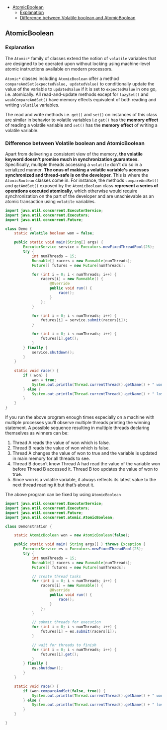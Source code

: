 <!-- TOC -->
  * [AtomicBoolean](#atomicboolean)
    * [Explanation](#explanation)
    * [Difference between Volatile boolean and AtomicBoolean](#difference-between-volatile-boolean-and-atomicboolean)
<!-- TOC -->

## AtomicBoolean
### Explanation

The `Atomic*` family of classes extend the notion of `volatile` variables that are designed to be operated upon without locking using machine-level atomic instructions available on modern processors.

`Atomic*` classes including `AtomicBoolean` offer a method `compareAndSet(expectedValue, updatedValue)` to conditionally update the value of the variable to `updatedValue` if it is set to `expectedValue` in one go, i.e. atomically. All read-and-update methods except for `lazySet()` and `weakCompareAndSet()` have memory effects equivalent of both reading and writing `volatile` variables.

The read and write methods i.e. `get()` and `set()` on instances of this class are similar in behavior to volatile variables i.e `get()` has the **memory effect** of reading a volatile variable and `set()` has the **memory effect** of writing a volatile variable.

### Difference between Volatile boolean and AtomicBoolean

Apart from delivering a consistent view of the memory, **the volatile keyword doesn't promise much in synchronization guarantees**. Specifically, multiple threads accessing a `volatile` don't do so in a serialized manner. **The onus of making a volatile variable's accesses synchronized and thread-safe is on the developer.** This is where the `AtomicBoolean` classes come in. For instance, the methods `compareAndSet()` and `getAndSet()` exposed by the `AtomicBoolean` class **represent a series of operations executed atomically**, which otherwise would require synchronization on the part of the developer and are unachievable as an atomic transaction using `volatile` variables.

```java
import java.util.concurrent.ExecutorService;
import java.util.concurrent.Executors;
import java.util.concurrent.Future;

class Demo {
    static volatile boolean won = false;

    public static void main(String[] args) {
        ExecutorService service = Executors.newFixedThreadPool(25);
        try {
            int numThreads = 15;
            Runnable[] racers = new Runnable[numThreads];
            Future[] futures = new Future[numThreads];

            for (int i = 0; i < numThreads; i++) {
                racers[i] = new Runnable() {
                    @Override
                    public void run() {
                        race();
                    }
                };
            }

            for (int i = 0; i < numThreads; i++) {
                futures[i] = service.submit(racers[i]);
            }

            for (int i = 0; i < numThreads; i++) {
                futures[i].get();
            }
        } finally {
            service.shutdown();
        }
    }
    
    static void race() {
        if (!won) {
            won = true;
            System.out.println(Thread.currentThread().getName() + " won the race.");
        } else {
            System.out.println(Thread.currentThread().getName() + " lost.");
        }
    }
}
```

If you run the above program enough times especially on a machine with multiple processes you’ll observe multiple threads printing the winning statement. A possible sequence resulting in multiple threads declaring themselves as winners can be:

1. Thread A reads the value of won which is false.
2. Thread B reads the value of won which is false.
3. Thread A changes the value of won to true and the variable is updated in main memory for all threads to see.
4. Thread B doesn’t know Thread A had read the value of the variable won before Thread B accessed it. Thread B too updates the value of won to true.
5. Since won is a volatile variable, it always reflects its latest value to the next thread reading it but that’s about it.

The above program can be fixed by using `AtomicBoolean`

```java
import java.util.concurrent.ExecutorService;
import java.util.concurrent.Executors;
import java.util.concurrent.Future;
import java.util.concurrent.atomic.AtomicBoolean;

class Demonstration {

    static AtomicBoolean won = new AtomicBoolean(false);

    public static void main( String args[] ) throws Exception {
        ExecutorService es = Executors.newFixedThreadPool(25);
        try {
            int numThreads = 15;
            Runnable[] racers = new Runnable[numThreads];
            Future[] futures = new Future[numThreads];

            // create thread tasks
            for (int i = 0; i < numThreads; i++) {
                racers[i] = new Runnable() {
                    @Override
                    public void run() {
                        race();
                    }
                };
            }

            // submit threads for execution
            for (int i = 0; i < numThreads; i++) {
                futures[i] = es.submit(racers[i]);
            }

            // wait for threads to finish
            for (int i = 0; i < numThreads; i++) {
                futures[i].get();
            }
        } finally {
            es.shutdown();
        }        
    }

    static void race() {
        if (won.compareAndSet(false, true)) {
            System.out.println(Thread.currentThread().getName() + " won the race.");
        } else {
            System.out.println(Thread.currentThread().getName() + " lost.");
        }
    }

}
```


